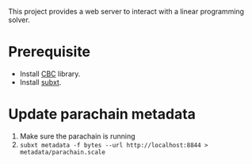 This project provides a web server to interact with a linear programming solver. 

# Prerequisite
- Install [CBC](https://www.coin-or.org/Cbc/) library.
- Install [subxt](https://github.com/paritytech/subxt).

# Update parachain metadata
1. Make sure the parachain is running
2. `subxt metadata -f bytes --url http://localhost:8844 > metadata/parachain.scale`